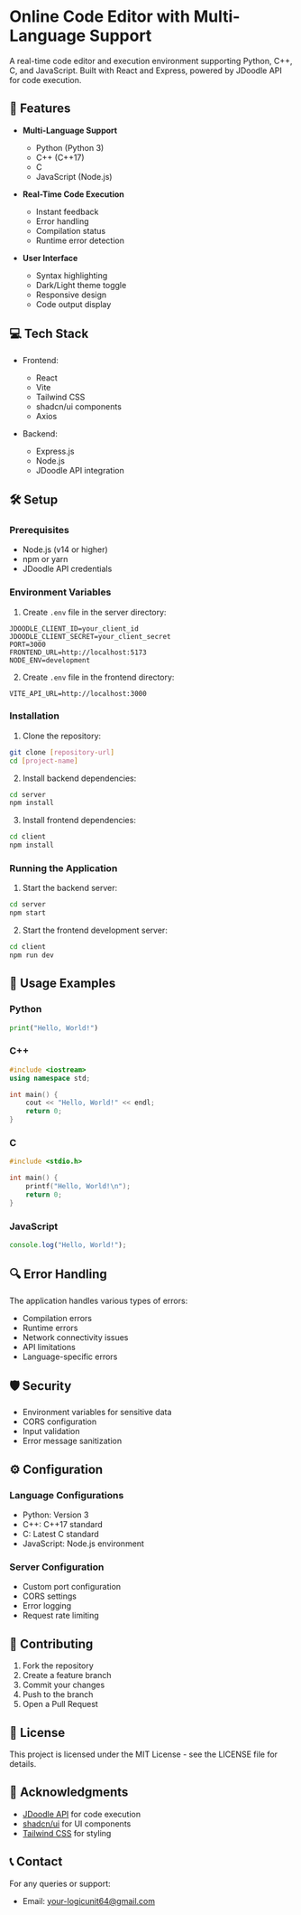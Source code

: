 # Online Code Editor with Multi-Language Support

A real-time code editor and execution environment supporting Python, C++, C, and JavaScript. Built with React and Express, powered by JDoodle API for code execution.

## 🚀 Features

- **Multi-Language Support**
  - Python (Python 3)
  - C++ (C++17)
  - C
  - JavaScript (Node.js)

- **Real-Time Code Execution**
  - Instant feedback
  - Error handling
  - Compilation status
  - Runtime error detection

- **User Interface**
  - Syntax highlighting
  - Dark/Light theme toggle
  - Responsive design
  - Code output display

## 💻 Tech Stack

- Frontend:
  - React
  - Vite
  - Tailwind CSS
  - shadcn/ui components
  - Axios

- Backend:
  - Express.js
  - Node.js
  - JDoodle API integration

## 🛠️ Setup

### Prerequisites
- Node.js (v14 or higher)
- npm or yarn
- JDoodle API credentials

### Environment Variables

1. Create `.env` file in the server directory:
```env
JDOODLE_CLIENT_ID=your_client_id
JDOODLE_CLIENT_SECRET=your_client_secret
PORT=3000
FRONTEND_URL=http://localhost:5173
NODE_ENV=development
```

2. Create `.env` file in the frontend directory:
```env
VITE_API_URL=http://localhost:3000
```

### Installation

1. Clone the repository:
```bash
git clone [repository-url]
cd [project-name]
```

2. Install backend dependencies:
```bash
cd server
npm install
```

3. Install frontend dependencies:
```bash
cd client
npm install
```

### Running the Application

1. Start the backend server:
```bash
cd server
npm start
```

2. Start the frontend development server:
```bash
cd client
npm run dev
```

## 📝 Usage Examples

### Python
```python
print("Hello, World!")
```

### C++
```cpp
#include <iostream>
using namespace std;

int main() {
    cout << "Hello, World!" << endl;
    return 0;
}
```

### C
```c
#include <stdio.h>

int main() {
    printf("Hello, World!\n");
    return 0;
}
```

### JavaScript
```javascript
console.log("Hello, World!");
```

## 🔍 Error Handling

The application handles various types of errors:
- Compilation errors
- Runtime errors
- Network connectivity issues
- API limitations
- Language-specific errors

## 🛡️ Security

- Environment variables for sensitive data
- CORS configuration
- Input validation
- Error message sanitization

## ⚙️ Configuration

### Language Configurations
- Python: Version 3
- C++: C++17 standard
- C: Latest C standard
- JavaScript: Node.js environment

### Server Configuration
- Custom port configuration
- CORS settings
- Error logging
- Request rate limiting

## 🤝 Contributing

1. Fork the repository
2. Create a feature branch
3. Commit your changes
4. Push to the branch
5. Open a Pull Request

## 📄 License

This project is licensed under the MIT License - see the LICENSE file for details.

## 🙏 Acknowledgments

- [JDoodle API](https://www.jdoodle.com/compiler-api) for code execution
- [shadcn/ui](https://ui.shadcn.com/) for UI components
- [Tailwind CSS](https://tailwindcss.com/) for styling

## 📞 Contact

For any queries or support:
- Email: your-logicunit64@gmail.com

